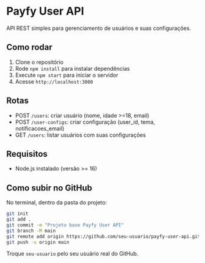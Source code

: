 # Payfy User API

API REST simples para gerenciamento de usuários e suas configurações.

## Como rodar

1. Clone o repositório
2. Rode `npm install` para instalar dependências
3. Execute `npm start` para iniciar o servidor
4. Acesse `http://localhost:3000`

## Rotas

- POST `/users`: criar usuário (nome, idade >=18, email)
- POST `/user-configs`: criar configuração (user_id, tema, notificacoes_email)
- GET `/users`: listar usuários com suas configurações

## Requisitos

- Node.js instalado (versão >= 16)

## Como subir no GitHub

No terminal, dentro da pasta do projeto:

```bash
git init
git add .
git commit -m "Projeto base Payfy User API"
git branch -M main
git remote add origin https://github.com/seu-usuario/payfy-user-api.git
git push -u origin main
```

Troque `seu-usuario` pelo seu usuário real do GitHub.

